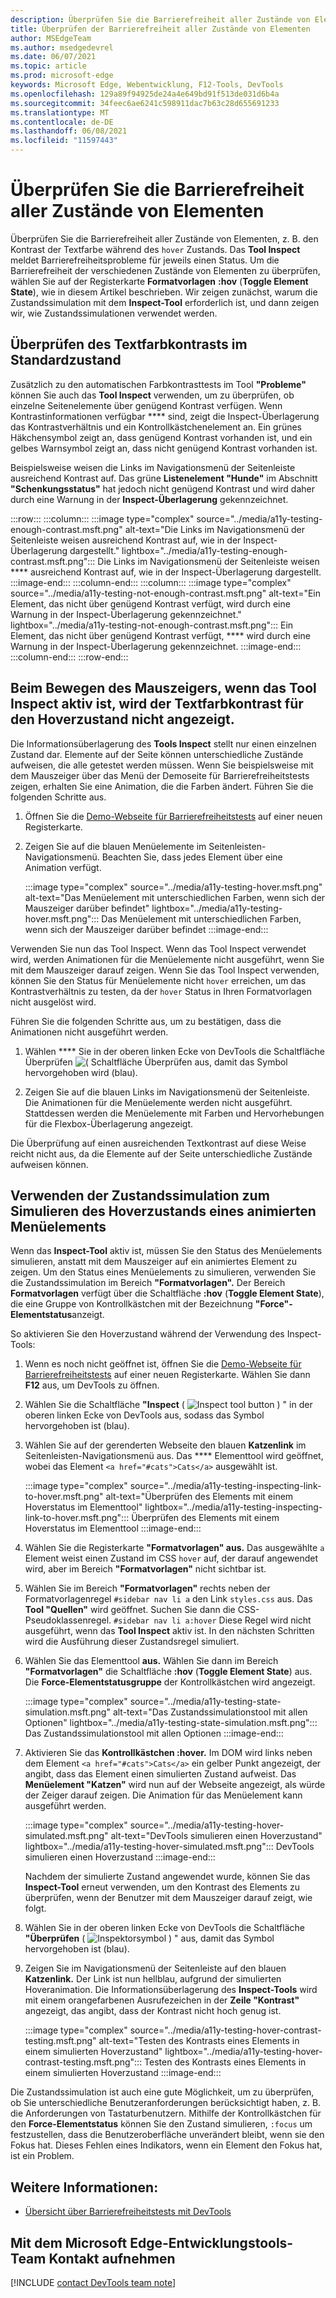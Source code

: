 ```yaml
---
description: Überprüfen Sie die Barrierefreiheit aller Zustände von Elementen, z. B. den Textkontrast während des Hoverzustands, im Bereich "Formatvorlagen" mithilfe des Toggle-Elementstatus.
title: Überprüfen der Barrierefreiheit aller Zustände von Elementen
author: MSEdgeTeam
ms.author: msedgedevrel
ms.date: 06/07/2021
ms.topic: article
ms.prod: microsoft-edge
keywords: Microsoft Edge, Webentwicklung, F12-Tools, DevTools
ms.openlocfilehash: 129a89f94925de24a4e649bd91f513de031d6b4a
ms.sourcegitcommit: 34feec6ae6241c598911dac7b63c28d655691233
ms.translationtype: MT
ms.contentlocale: de-DE
ms.lasthandoff: 06/08/2021
ms.locfileid: "11597443"
---
```

# <a name="verify-accessibility-of-all-states-of-elements"></a>Überprüfen Sie die Barrierefreiheit aller Zustände von Elementen

<!-- 5. STYLES: TOGGLE STATE -->

Überprüfen Sie die Barrierefreiheit aller Zustände von Elementen, z. B. den Kontrast der Textfarbe während des `hover` Zustands.  Das **Tool Inspect** meldet Barrierefreiheitsprobleme für jeweils einen Status.  Um die Barrierefreiheit der verschiedenen Zustände von Elementen zu überprüfen, wählen Sie auf der Registerkarte **Formatvorlagen** **\:hov** (**Toggle Element State**), wie in diesem Artikel beschrieben. Wir zeigen zunächst, warum die Zustandssimulation mit dem **Inspect-Tool** erforderlich ist, und dann zeigen wir, wie Zustandssimulationen verwendet werden.


## <a name="checking-text-color-contrast-in-the-default-state"></a>Überprüfen des Textfarbkontrasts im Standardzustand

<!-- Inspect tool: information overlay: Accessibility section: Contrast row -->

Zusätzlich zu den automatischen Farbkontrasttests im Tool **"Probleme"** können Sie auch das **Tool Inspect** verwenden, um zu überprüfen, ob einzelne Seitenelemente über genügend Kontrast verfügen.  Wenn Kontrastinformationen verfügbar **** sind, zeigt die Inspect-Überlagerung das Kontrastverhältnis und ein Kontrollkästchenelement an.  Ein grünes Häkchensymbol zeigt an, dass genügend Kontrast vorhanden ist, und ein gelbes Warnsymbol zeigt an, dass nicht genügend Kontrast vorhanden ist.

Beispielsweise weisen die Links im Navigationsmenü der Seitenleiste ausreichend Kontrast auf.  Das grüne **Listenelement "Hunde"** im Abschnitt **"Schenkungsstatus"** hat jedoch nicht genügend Kontrast und wird daher durch eine Warnung in der **Inspect-Überlagerung** gekennzeichnet.

:::row:::
    :::column:::
        :::image type="complex" source="../media/a11y-testing-enough-contrast.msft.png" alt-text="Die Links im Navigationsmenü der Seitenleiste weisen ausreichend Kontrast auf, wie in der Inspect-Überlagerung dargestellt." lightbox="../media/a11y-testing-enough-contrast.msft.png":::
            Die Links im Navigationsmenü der Seitenleiste weisen **** ausreichend Kontrast auf, wie in der Inspect-Überlagerung dargestellt. :::image-end:::
    :::column-end:::
    :::column:::
        :::image type="complex" source="../media/a11y-testing-not-enough-contrast.msft.png" alt-text="Ein Element, das nicht über genügend Kontrast verfügt, wird durch eine Warnung in der Inspect-Überlagerung gekennzeichnet." lightbox="../media/a11y-testing-not-enough-contrast.msft.png":::
            Ein Element, das nicht über genügend Kontrast verfügt, **** wird durch eine Warnung in der Inspect-Überlagerung gekennzeichnet. :::image-end:::
    :::column-end:::
:::row-end:::
        

## <a name="hovering-when-the-inspect-tool-is-active-doesnt-show-the-text-color-contrast-for-the-hover-state"></a>Beim Bewegen des Mauszeigers, wenn das Tool Inspect aktiv ist, wird der Textfarbkontrast für den Hoverzustand nicht angezeigt.

Die Informationsüberlagerung des **Tools Inspect** stellt nur einen einzelnen Zustand dar.  Elemente auf der Seite können unterschiedliche Zustände aufweisen, die alle getestet werden müssen.  Wenn Sie beispielsweise mit dem Mauszeiger über das Menü der Demoseite für Barrierefreiheitstests zeigen, erhalten Sie eine Animation, die die Farben ändert. Führen Sie die folgenden Schritte aus.

1.  Öffnen Sie die [Demo-Webseite für Barrierefreiheitstests][DevToolsA11yErrorsDemopage] auf einer neuen Registerkarte.

1.  Zeigen Sie auf die blauen Menüelemente im Seitenleisten-Navigationsmenü.  Beachten Sie, dass jedes Element über eine Animation verfügt.

    :::image type="complex" source="../media/a11y-testing-hover.msft.png" alt-text="Das Menüelement mit unterschiedlichen Farben, wenn sich der Mauszeiger darüber befindet" lightbox="../media/a11y-testing-hover.msft.png":::
        Das Menüelement mit unterschiedlichen Farben, wenn sich der Mauszeiger darüber befindet
    :::image-end:::
    
Verwenden Sie nun das Tool Inspect. Wenn das Tool Inspect verwendet wird, werden Animationen für die Menüelemente nicht ausgeführt, wenn Sie mit dem Mauszeiger darauf zeigen.  Wenn Sie das Tool Inspect verwenden, können Sie den Status für Menüelemente nicht `hover` erreichen, um das Kontrastverhältnis zu testen, da der `hover` Status in Ihren Formatvorlagen nicht ausgelöst wird.  
    
Führen Sie die folgenden Schritte aus, um zu bestätigen, dass die Animationen nicht ausgeführt werden.
    
1.  Wählen **** Sie in der oberen linken Ecke von DevTools die Schaltfläche Überprüfen ![ \( Schaltfläche Überprüfen ](../media/inspect-icon.msft.png) aus, damit das Symbol hervorgehoben wird (blau).

1.  Zeigen Sie auf die blauen Links im Navigationsmenü der Seitenleiste.  Die Animationen für die Menüelemente werden nicht ausgeführt. Stattdessen werden die Menüelemente mit Farben und Hervorhebungen für die Flexbox-Überlagerung angezeigt.

Die Überprüfung auf einen ausreichenden Textkontrast auf diese Weise reicht nicht aus, da die Elemente auf der Seite unterschiedliche Zustände aufweisen können.


## <a name="use-state-simulation-to-simulate-the-hover-state-of-an-animated-menu-item"></a>Verwenden der Zustandssimulation zum Simulieren des Hoverzustands eines animierten Menüelements 

<!-- Elements tool: Styles pane: Toggle Element State -->

Wenn das **Inspect-Tool** aktiv ist, müssen Sie den Status des Menüelements simulieren, anstatt mit dem Mauszeiger auf ein animiertes Element zu zeigen.  Um den Status eines Menüelements zu simulieren, verwenden Sie die Zustandssimulation im Bereich **"Formatvorlagen".**  Der Bereich **Formatvorlagen** verfügt über die Schaltfläche **\:hov** (**Toggle Element State**), die eine Gruppe von Kontrollkästchen mit der Bezeichnung **"Force"-Elementstatus**anzeigt.

So aktivieren Sie den Hoverzustand während der Verwendung des Inspect-Tools:

1.  Wenn es noch nicht geöffnet ist, öffnen Sie die [Demo-Webseite für Barrierefreiheitstests][DevToolsA11yErrorsDemopage] auf einer neuen Registerkarte.  Wählen Sie dann **F12** aus, um DevTools zu öffnen.

1.  Wählen Sie die Schaltfläche **"Inspect** \( ![ Inspect tool button ](../media/inspect-icon.msft.png) \) " in der oberen linken Ecke von DevTools aus, sodass das Symbol hervorgehoben ist (blau).

1.  Wählen Sie auf der gerenderten Webseite den blauen **Katzenlink** im Seitenleisten-Navigationsmenü aus.  Das **** Elementtool wird geöffnet, wobei das Element `<a href="#cats">Cats</a>` ausgewählt ist.

    :::image type="complex" source="../media/a11y-testing-inspecting-link-to-hover.msft.png" alt-text="Überprüfen des Elements mit einem Hoverstatus im Elementtool" lightbox="../media/a11y-testing-inspecting-link-to-hover.msft.png":::
        Überprüfen des Elements mit einem Hoverstatus im Elementtool
    :::image-end:::

1.  Wählen Sie die Registerkarte **"Formatvorlagen" aus.**  Das ausgewählte `a` Element weist einen Zustand im CSS `hover` auf, der darauf angewendet wird, aber im Bereich **"Formatvorlagen"** nicht sichtbar ist. 

1.  Wählen Sie im Bereich **"Formatvorlagen"** rechts neben der Formatvorlagenregel `#sidebar nav li a` den Link `styles.css` aus.  Das **Tool "Quellen"** wird geöffnet.  Suchen Sie dann die CSS-Pseudoklassenregel. `#sidebar nav li a:hover`  Diese Regel wird nicht ausgeführt, wenn das **Tool Inspect** aktiv ist.  In den nächsten Schritten wird die Ausführung dieser Zustandsregel simuliert.

1.  Wählen Sie das Elementtool **aus.**  Wählen Sie dann im Bereich **"Formatvorlagen"** die Schaltfläche **:hov** (**Toggle Element State**) aus.  Die **Force-Elementstatusgruppe** der Kontrollkästchen wird angezeigt.

    :::image type="complex" source="../media/a11y-testing-state-simulation.msft.png" alt-text="Das Zustandssimulationstool mit allen Optionen" lightbox="../media/a11y-testing-state-simulation.msft.png":::
        Das Zustandssimulationstool mit allen Optionen
    :::image-end:::

1.  Aktivieren Sie das **Kontrollkästchen :hover.**  Im DOM wird links neben dem Element `<a href="#cats">Cats</a>` ein gelber Punkt angezeigt, der angibt, dass das Element einen simulierten Zustand aufweist.  Das **Menüelement "Katzen"** wird nun auf der Webseite angezeigt, als würde der Zeiger darauf zeigen.  Die Animation für das Menüelement kann ausgeführt werden.

    :::image type="complex" source="../media/a11y-testing-hover-simulated.msft.png" alt-text="DevTools simulieren einen Hoverzustand" lightbox="../media/a11y-testing-hover-simulated.msft.png":::
        DevTools simulieren einen Hoverzustand
    :::image-end:::

    Nachdem der simulierte Zustand angewendet wurde, können Sie das **Inspect-Tool** erneut verwenden, um den Kontrast des Elements zu überprüfen, wenn der Benutzer mit dem Mauszeiger darauf zeigt, wie folgt.

1.  Wählen Sie in der oberen linken Ecke von DevTools die Schaltfläche **"Überprüfen** \( ![ Inspektorsymbol \) " ](../media/inspect-icon.msft.png) aus, damit das Symbol hervorgehoben ist (blau).

1.  Zeigen Sie im Navigationsmenü der Seitenleiste auf den blauen **Katzenlink.**  Der Link ist nun hellblau, aufgrund der simulierten Hoveranimation.  Die Informationsüberlagerung des **Inspect-Tools** wird mit einem orangefarbenen Ausrufezeichen in der **Zeile "Kontrast"** angezeigt, das angibt, dass der Kontrast nicht hoch genug ist.

    :::image type="complex" source="../media/a11y-testing-hover-contrast-testing.msft.png" alt-text="Testen des Kontrasts eines Elements in einem simulierten Hoverzustand" lightbox="../media/a11y-testing-hover-contrast-testing.msft.png":::
        Testen des Kontrasts eines Elements in einem simulierten Hoverzustand
    :::image-end:::

Die Zustandssimulation ist auch eine gute Möglichkeit, um zu überprüfen, ob Sie unterschiedliche Benutzeranforderungen berücksichtigt haben, z. B. die Anforderungen von Tastaturbenutzern.  Mithilfe der Kontrollkästchen für den **Force-Elementstatus** können Sie den Zustand simulieren, `:focus` um festzustellen, dass die Benutzeroberfläche unverändert bleibt, wenn sie den Fokus hat. Dieses Fehlen eines Indikators, wenn ein Element den Fokus hat, ist ein Problem.


## <a name="see-also"></a>Weitere Informationen:

*  [Übersicht über Barrierefreiheitstests mit DevTools](accessibility-testing-in-devtools.md)


## <a name="getting-in-touch-with-the-microsoft-edge-devtools-team"></a>Mit dem Microsoft Edge-Entwicklungstools-Team Kontakt aufnehmen  

[!INCLUDE [contact DevTools team note](../includes/contact-devtools-team-note.md)]  


<!-- links -->
[DevToolsA11yErrorsDemopage]: https://microsoftedge.github.io/DevToolsSamples/a11y-testing/page-with-errors.html "Demowebseite für Barrierefreiheitstests | GitHub"
